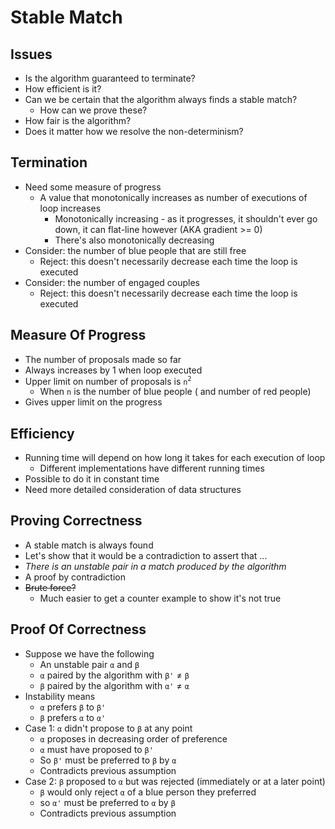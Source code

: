 # Stable Match

## Issues

- Is the algorithm guaranteed to terminate?
- How efficient is it?
- Can we be certain that the algorithm always finds a stable match?
  - How can we prove these?
- How fair is the algorithm?
- Does it matter how we resolve the non-determinism?

## Termination

- Need some measure of progress
  - A value that monotonically increases as number of executions of loop increases
    - Monotonically increasing - as it progresses, it shouldn't ever go down, it can flat-line however (AKA gradient >= 0)
    - There's also monotonically decreasing
- Consider: the number of blue people that are still free
  - Reject: this doesn't necessarily decrease each time the loop is executed
- Consider: the number of engaged couples
  - Reject: this doesn't necessarily decrease each time the loop is executed

## Measure Of Progress

- The number of proposals made so far
- Always increases by 1 when loop executed
- Upper limit on number of proposals is `n`<sup>`2`</sup>
  - When `n` is the number of blue people ( and number of red people)
- Gives upper limit on the progress

## Efficiency

- Running time will depend on how long it takes for each execution of loop
  - Different implementations have different running times
- Possible to do it in constant time
- Need more detailed consideration of data structures

## Proving Correctness

- A stable match is always found
- Let's show that it would be a contradiction to assert that ...
- _There is an unstable pair in a match produced by the algorithm_
- A proof by contradiction
- ~~Brute force?~~
  - Much easier to get a counter example to show it's not true

## Proof Of Correctness

- Suppose we have the following
  - An unstable pair `α` and `β`
  - `α` paired by the algorithm with `β'` ≠ `β`
  - `β` paired by the algorithm with `α'` ≠ `α`
- Instability means
  - `α` prefers `β` to `β'`
  - `β` prefers `α` to `α'`
- Case 1: `α` didn't propose to `β` at any point
  - `α` proposes in decreasing order of preference
  - `α` must have proposed to `β'`
  - So `β'` must be preferred to `β` by `α`
  - Contradicts previous assumption
- Case 2: `β` proposed to `α` but was rejected (immediately or at a later point)
  - `β` would only reject `α` of a blue person they preferred
  - so `α'` must be preferred to `α` by `β`
  - Contradicts previous assumption
